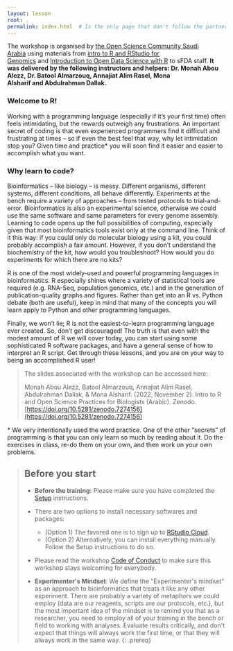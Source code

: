 ```yaml
---
layout: lesson
root: .
permalink: index.html  # Is the only page that don't follow the partner /:path/index.html
---
```


The workshop is organised by [the Open Science Community Saudi Arabia](https://osc-ksa.com/ar-index.html) using materials from [intro to R and RStudio for Genomics](https://datacarpentry.org/genomics-r-intro/) and [Introduction to Open Data Science with R](https://carpentries-incubator.github.io/open-science-with-r/) to sFDA staff. **It was delivered by the following instructors and helpers: Dr. Monah Abou Alezz, Dr. Batool Almarzouq, Annajiat Alim Rasel, Mona Alsharif and Abdulrahman Dallak​​​​​​​.**


### Welcome to R!
Working with a programming language (especially if it’s your
first time) often feels intimidating, but the rewards outweigh any frustrations.
An important secret of coding is that even experienced programmers find it
difficult and frustrating at times – so if even the best feel that way, why let
intimidation stop you? Given time and practice* you will soon find it easier
and easier to accomplish what you want.

### Why learn to code?
Bioinformatics – like biology – is messy. Different
organisms, different systems, different conditions, all behave differently.
Experiments at the bench require a variety of approaches – from tested protocols
to trial-and-error. Bioinformatics is also an experimental science, otherwise we
could use the same software and same parameters for every genome assembly.
Learning to code opens up the full possibilities of computing, especially given
that most bioinformatics tools exist only at the command line. Think of it this
way: if you could only do molecular biology using a kit, you could probably
accomplish a fair amount. However, if you don’t understand the biochemistry of
the kit, how would you troubleshoot? How would you do experiments for which
there are no kits?

R is one of the most widely-used and powerful programming languages in
bioinformatics. R especially shines where a variety of statistical tools are
required (e.g. RNA-Seq, population genomics, etc.) and in the generation of
publication-quality graphs and figures. Rather than get into an R vs. Python
debate (both are useful), keep in mind that many of the concepts you will learn
apply to Python and other programming languages.

Finally, we won’t lie; R is not the easiest-to-learn programming language ever
created. So, don’t get discouraged! The truth is that even with the modest
amount of R we will cover today, you can start using some sophisticated R
software packages, and have a general sense of how to interpret an R script.
Get through these lessons, and you are on your way to being an accomplished R
user!

> The slides associated with the workshop can be accessed here:
> 
> Monah Abou Alezz, Batool Almarzouq, Annajiat Alim Rasel, Abdulrahman Dallak, & Mona Alsharif. (2022, November 2). Intro to R and Open Science Practices for Biologists (Arabic). Zenodo. [https://doi.org/10.5281/zenodo.7274156](https://doi.org/10.5281/zenodo.7274156)


\* We very intentionally used the word practice. One of the other “secrets” of
programming is that you can only learn so much by reading about it. Do the
exercises in class, re-do them on your own, and then work on your own problems.



> 
> ## Before you start
> - **Before the training:** Please make sure you have completed the [Setup](https://carpentries-incubator.github.io/open-science-with-r/setup.html) instructions.   
> - There are two options to install necessary softwares and packages:
>   * (Option 1) The favored one is to sign up to [RStudio Cloud](https://rstudio.cloud/).
>   * (Option 2) Alternatively, you can install everything manually. Follow the Setup instructions to do so.
>
> - Please read the workshop [Code of Conduct](https://github.com/Open-Science-Community-Saudi-Arabia/Open-Science-Community-in-Saudi/blob/main/CODE_OF_CONDUCT.md) to make sure this workshop stays welcoming for everybody.   
>
> - **Experimenter's Mindset**: We define the "Experimenter's mindset" as an
>    approach to bioinformatics that treats it like any other experiment. There
>    are probably a variety of metaphors we could employ (data are our
>    reagents, scripts are our protocols, etc.), but the most important idea of
>    the mindset is to remind you that as a researcher, you need to employ all
>    of your training in the bench or field to working with analyses. Evaluate
>    results critically, and don't expect that things will always work the first
>    time, or that they will always work in the same way.
{: .prereq}
